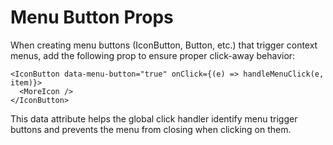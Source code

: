 # Menu Button Props

When creating menu buttons (IconButton, Button, etc.) that trigger context menus, add the following prop to ensure proper click-away behavior:

```tsx
<IconButton data-menu-button="true" onClick={(e) => handleMenuClick(e, item)}>
  <MoreIcon />
</IconButton>
```

This data attribute helps the global click handler identify menu trigger buttons and prevents the menu from closing when clicking on them.
